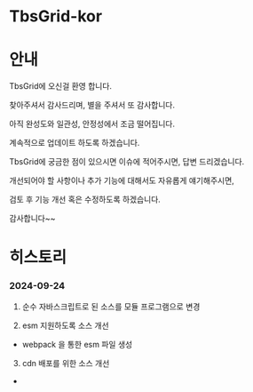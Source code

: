 # TbsGrid-kor

# 안내

TbsGrid에 오신걸 환영 합니다. 

찾아주셔서 감사드리며, 별을 주셔서 또 감사합니다.

아직 완성도와 일관성, 안정성에서 조금 떨어집니다.

계속적으로 업데이트 하도록 하겠습니다.

TbsGrid에 궁금한 점이 있으시면 이슈에 적어주시면, 답변 드리겠습니다.

개선되어야 할 사항이나 추가 기능에 대해서도 자유롭게 얘기해주시면,

검토 후 기능 개선 혹은 수정하도록 하겠습니다.

감사합니다~~

# 히스토리

### 2024-09-24

1. 순수 자바스크립트로 된 소스를 모듈 프로그램으로 변경

2. esm 지원하도록 소스 개선

* webpack 을 통한 esm 파일 생성

3. cdn 배포를 위한 소스 개선

* <script src="https://cdnjs.cloudflare.com/ajax/libs/FileSaver.js/2.0.5/FileSaver.min.js" />
 
* <script src="https://cdn.jsdelivr.net/npm/mobile-detect@1.4.5/mobile-detect.min.js" />

* image root path : https://cdn.jsdelivr.net/npm/tbsgrid@0.0.7/dist/img

* <style src="https://cdn.jsdelivr.net/npm/tbsgrid@0.0.7/dist/css/tbsgrid.css" />
 
* <script src="https://cdn.jsdelivr.net/npm/tbsgrid@0.0.7/dist/tbsgrid-configs.js" />
 
* <script src="https://cdn.jsdelivr.net/npm/tbsgrid@0.0.7/dist/tbsgrid.min.js" />
 
5. npm 배포를 위한 소스 개선

* npm 배포 테스트 중. 

### 2024-09-20

1. 불필요한 소스라인 삭제

2. 소스 경량화 작업








